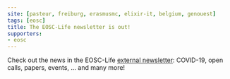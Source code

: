 ```yaml
---
site: [pasteur, freiburg, erasmusmc, elixir-it, belgium, genouest]
tags: [eosc]
title: The EOSC-Life newsletter is out!
supporters:
- eosc
---
```


Check out the news in the EOSC-Life [external newsletter](https://mailchi.mp/eosc-life/newsletter-2020oct): COVID-19, open calls, papers, events, ... and many more!

